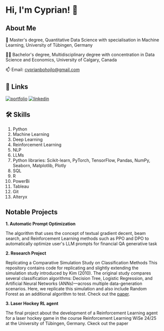 
# Hi, I'm Cyprian! 👋


## About Me


🧠 Master's degree, Quantitative Data Science with specialisation in Machine Learning, University of Tübingen, Germany

👩‍💻 Bachelor's degree, Multidisciplinary degree with concentration in Data Science and Economics, University of Calgary, Canada

📫 Email: cyprianbohojlo@gmail.com

## 🔗 Links
[![portfolio](https://img.shields.io/badge/my_portfolio-000?style=for-the-badge&logo=ko-fi&logoColor=white)](https://github.com/CyprianBohojlo?tab=repositories)
[![linkedin](https://img.shields.io/badge/linkedin-0A66C2?style=for-the-badge&logo=linkedin&logoColor=white)](https://www.linkedin.com/in/cyprian-bohojlo-208b0a23b/)


## 🛠 Skills
1. Python
2. Machine Learning
3. Deep Learning
4. Reinforcement Learning
5. NLP
6. LLMs
7. Python libraries: Scikit-learn, PyTorch, TensorFlow, Pandas, NumPy, Seaborn, Matplotlib, Plotly
8. SQL
9. R
10. PowerBi
11. Tableau
12. Git
13. Alteryx


## Notable Projects
**1. Automatic Prompt Optimization**

The algorithm that uses the concept of textual gradient decent, beam search, and Reinforcement Learning methods such as PPO and DPO to automatically optimize user's LLM prompts for financial QA generative task

**2. Research Project**

Replicating a Comparative Simulation Study on Classification Methods
This repository contains code for replicating and slightly extending the simulation study introduced by Kim (2010). The original study compares several classification algorithms: Decision Tree, Logistic Regression, and Artificial Neural Networks (ANNs)—across multiple data-generation scenarios. Here, we replicate this simulation and also include Random Forest as an additional algorithm to test. Check out the [paper](doc/main.pdf).

**3. Laser Hockey RL agent**

The final project about the development of a Reinforcement Learning agent for a laser hockey game in the course Reinforcement Learning WiSe 24/25 at the University of Tübingen, Germany. Ckeck out the paper



